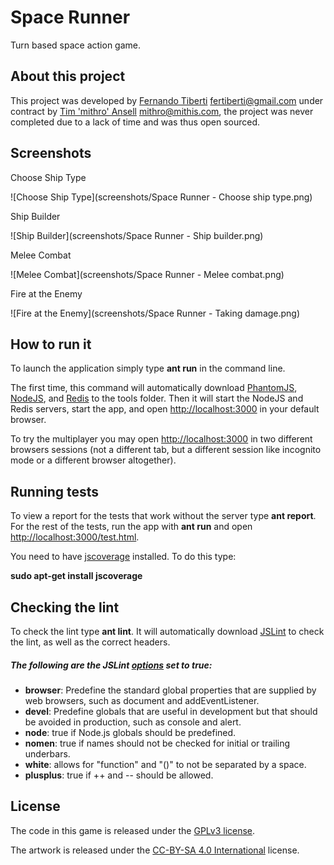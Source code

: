 Space Runner
===========
Turn based space action game.

About this project
------------------

This project was developed by [Fernando Tiberti](https://github.com/ferni) <fertiberti@gmail.com> under contract by [Tim 'mithro' Ansell](https://github.com/mithro) <mithro@mithis.com>, the project was never completed due to a lack of time and was thus open sourced.

Screenshots
-----------

Choose Ship Type

![Choose Ship Type](screenshots/Space Runner - Choose ship type.png)

Ship Builder

![Ship Builder](screenshots/Space Runner - Ship builder.png)

Melee Combat

![Melee Combat](screenshots/Space Runner - Melee combat.png)

Fire at the Enemy

![Fire at the Enemy](screenshots/Space Runner - Taking damage.png)

How to run it
-------------

To launch the application simply type **ant run** in the command line.

The first time, this command will automatically download [PhantomJS](http://phantomjs.org/), [NodeJS](http://nodejs.org/), and [Redis](http://redis.io/) to the tools folder. Then it will start the NodeJS and Redis servers, start the app, and open [http://localhost:3000](http://localhost:3000) in your default browser.

To try the multiplayer you may open [http://localhost:3000](http://localhost:3000) in two different browsers sessions (not a different tab, but a different session like incognito mode or a different browser altogether).

Running tests
-------------

To view a report for the tests that work without the server type **ant report**. For the rest of the tests, run the app with **ant run** and open [http://localhost:3000/test.html](http://localhost:3000/test.html).

You need to have [jscoverage](http://siliconforks.com/jscoverage/) installed. To do this type:

**sudo apt-get install jscoverage**

Checking the lint
-----------------

To check the lint type **ant lint**. It will automatically download [JSLint](http://www.jslint.com/) to check the lint, as well as the correct headers.

##### The following are the JSLint [options](http://www.jslint.com/lint.html#options) set to true:

  * **browser**: Predefine the standard global properties that are supplied by web browsers, such as document and addEventListener.
  * **devel**: Predefine globals that are useful in development but that should be avoided in production, such as console and alert.
  * **node**: true if Node.js globals should be predefined.
  * **nomen**: true if names should not be checked for initial or trailing underbars.
  * **white**: allows for "function" and "()" to not be separated by a space.
  * **plusplus**: true if ++ and -- should be allowed.

License
-------

The code in this game is released under the [GPLv3 license](https://www.gnu.org/licenses/gpl-3.0.en.html).

The artwork is released under the [CC-BY-SA 4.0 International](https://creativecommons.org/licenses/by-sa/4.0/) license.
